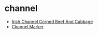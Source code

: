 # channel

 * [Irish Channel Corned Beef And Cabbage](../index/i/irish-channel-corned-beef-and-cabbage-51224220.json)
 * [Channel Marker](../index/c/channel-marker.json)
